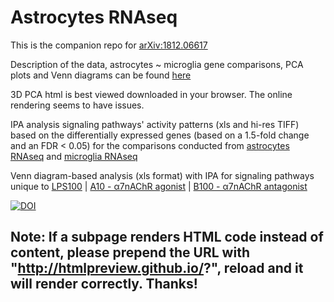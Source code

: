 # Astrocytes RNAseq
This is the companion repo for [arXiv:1812.06617](https://arxiv.org/abs/1812.06617)

Description of the data, astrocytes ~ microglia gene comparisons, PCA plots and Venn diagrams can be found [here]( http://htmlpreview.github.io/?https://github.com/martinfrasch/astrocytes_RNAseq/blob/master/description.html)

3D PCA html is best viewed downloaded in your browser. The online rendering seems to have issues.

IPA analysis signaling pathways' activity patterns (xls and hi-res TIFF) based on the differentially expressed genes (based on a 1.5-fold change and an FDR < 0.05) for the comparisons conducted from [astrocytes RNAseq](https://github.com/martinfrasch/astrocytes_RNAseq/tree/master/reports/IPA_TIFFs_and_xls) and [microglia RNAseq](https://github.com/martinfrasch/astrocytes_RNAseq/tree/master/reports_micro/micro_IPA_TIFFs_and_xls)

Venn diagram-based analysis (xls format) with IPA for signaling pathways unique to [LPS100](https://github.com/martinfrasch/astrocytes_RNAseq/blob/master/venns/unique_xls/astrocytes%20genes%20-%20IPA%20molecules%20-%20unique%20to%20LPS100%20vs%20Ctrl%201hit%20FINAL%202019-03-26.xls) | [A10 - α7nAChR agonist](https://github.com/martinfrasch/astrocytes_RNAseq/blob/master/venns/unique_xls/astrocytes%20genes%20-%20IPA%20molecules%20-%20unique%20to%20LPS100%2BA10%20vs%20Ctrl%201hit%20FINAL%202019-03-26.xls) | [B100 - α7nAChR antagonist](https://github.com/martinfrasch/astrocytes_RNAseq/blob/master/venns/unique_xls/astrocytes%20genes%20-%20IPA%20molecules%20-%20unique%20to%20LPS100%2BB100%20vs%20Ctrl%201hit%20FINAL%202019-03-26.xls)

[![DOI](https://zenodo.org/badge/177515819.svg)](https://zenodo.org/badge/latestdoi/177515819)

## Note: If a subpage renders HTML code instead of content, please prepend the URL with "http://htmlpreview.github.io/?", reload and it will render correctly. Thanks!

